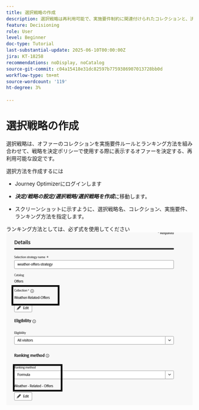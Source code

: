 ```yaml
---
title: 選択戦略の作成
description: 選択戦略は再利用可能で、実施要件制約に関連付けられたコレクションと、決定ポリシーで選択されたときに表示されるオファーを決定するためのランキング方法で構成されます。
feature: Decisioning
role: User
level: Beginner
doc-type: Tutorial
last-substantial-update: 2025-06-10T00:00:00Z
jira: KT-18258
recommendations: noDisplay, noCatalog
source-git-commit: c04a15418e31dc82597b7759386907013728bb0d
workflow-type: tm+mt
source-wordcount: '119'
ht-degree: 3%

---
```


# 選択戦略の作成

選択戦略は、オファーのコレクションを実施要件ルールとランキング方法を組み合わせて、戦略を決定ポリシーで使用する際に表示するオファーを決定する、再利用可能な設定です。

選択方法を作成するには

* Journey Optimizerにログインします

* _&#x200B;**決定/戦略の設定/選択戦略/選択戦略を作成**&#x200B;_ に移動します。

* スクリーンショットに示すように、選択戦略名、コレクション、実施要件、ランキング方法を指定します。


ランキング方法としては、必ず式を使用してください
![&#x200B; 選択戦略 &#x200B;](assets/selection-strategy.png)
